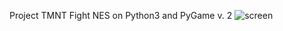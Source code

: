 Project TMNT Fight NES on Python3 and PyGame v. 2
![screen](https://user-images.githubusercontent.com/59656933/184149791-b62ad95b-be36-448c-bfe1-f2efdb4c222b.png)
